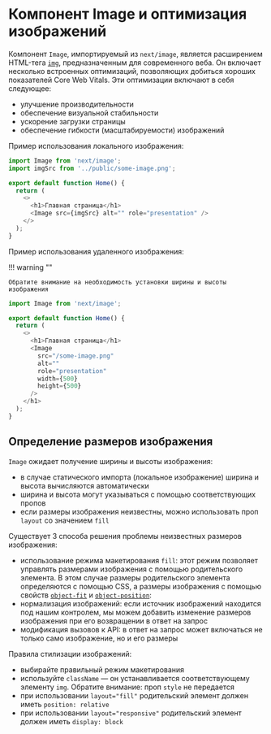 # Компонент Image и оптимизация изображений

Компонент `Image`, импортируемый из `next/image`, является расширением HTML-тега [`img`](https://hcdev.ru/html/img/), предназначенным для современного веба. Он включает несколько встроенных оптимизаций, позволяющих добиться хороших показателей Core Web Vitals. Эти оптимизации включают в себя следующее:

- улучшение производительности
- обеспечение визуальной стабильности
- ускорение загрузки страницы
- обеспечение гибкости (масштабируемости) изображений

Пример использования локального изображения:

```js
import Image from 'next/image';
import imgSrc from '../public/some-image.png';

export default function Home() {
  return (
    <>
      <h1>Главная страница</h1>
      <Image src={imgSrc} alt="" role="presentation" />
    </>
  );
}
```

Пример использования удаленного изображения:

!!! warning ""

    Обратите внимание на необходимость установки ширины и высоты изображения

```js
import Image from 'next/image';

export default function Home() {
  return (
    <>
      <h1>Главная страница</h1>
      <Image
        src="/some-image.png"
        alt=""
        role="presentation"
        width={500}
        height={500}
      />
    </h1>
  );
}
```

## Определение размеров изображения

`Image` ожидает получение ширины и высоты изображения:

- в случае статического импорта (локальное изображение) ширина и высота вычисляются автоматически
- ширина и высота могут указываться с помощью соответствующих пропов
- если размеры изображения неизвестны, можно использовать проп `layout` со значением `fill`

Существует 3 способа решения проблемы неизвестных размеров изображения:

- использование режима макетирования `fill`: этот режим позволяет управлять размерами изображения с помощью родительского элемента. В этом случае размеры родительского элемента определяются с помощью CSS, а размеры изображения с помощью свойств [`object-fit`](https://hcdev.ru/css/object-fit/) и [`object-position`](https://hcdev.ru/css/object-position/):
- нормализация изображений: если источник изображений находится под нашим контролем, мы можем добавить изменение размеров изображения при его возвращении в ответ на запрос
- модификация вызовов к API: в ответ на запрос может включаться не только само изображение, но и его размеры

Правила стилизации изображений:

- выбирайте правильный режим макетирования
- используйте `className` — он устанавливается соответствующему элементу `img`. Обратите внимание: проп `style` не передается
- при использовании `layout="fill"` родительский элемент должен иметь `position: relative`
- при использовании `layout="responsive"` родительский элемент должен иметь `display: block`
